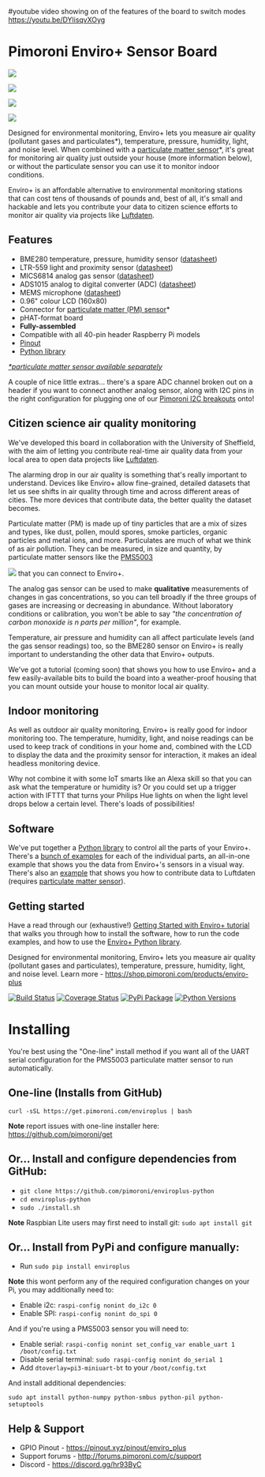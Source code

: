 #youtube video showing on of the features of the board to switch modes https://youtu.be/DYlisqvXOyg

# Pimoroni Enviro+ Sensor Board 
<p class="body-copy mk-paragraph" ><img src="https://cdn.shopify.com/s/files/1/0174/1800/products/enviro-plus-shop-1_1024x1024.progressive.jpg?v=1565439541"
   class="attempt-right print-hide" style="max-width:800px" /> 
   
 




<p class="body-copy mk-paragraph" ><img src="https://cdn.shopify.com/s/files/1/0174/1800/products/Enviro-Plus-pHAT-on-white-2_256x256.progressive.jpg?v=1565439541"
   class="attempt-right print-hide" style="max-width:430px" /> 
<p class="body-copy mk-paragraph" ><img src="https://cdn.shopify.com/s/files/1/0174/1800/products/Enviro-Plus-pHAT-on-white-3_256x256.progressive.jpg?v=1565439541"
   class="attempt-right print-hide" style="max-width:430px" />
<p class="body-copy mk-paragraph" ><img src="https://cdn.shopify.com/s/files/1/0174/1800/products/Enviro_Plus_pHAT_2_of_4_256x256.progressive.JPG?v=1565439541"
   class="attempt-right print-hide" style="max-width:430px" />


</div>


    
<p>Designed for environmental monitoring, Enviro+ lets you measure air quality (pollutant gases and particulates*), temperature, pressure, humidity, light, and noise level. When combined with a <a href="/products/pms5003-particulate-matter-sensor-with-cable" target="_blank" rel="noopener noreferrer">particulate matter sensor</a>*, it's great for monitoring air quality just outside your house (more information below), or without the particulate sensor you can use it to monitor indoor conditions.</p>
<p>Enviro+ is an affordable alternative to environmental monitoring stations that can cost tens of thousands of pounds and, best of all, it's small and hackable and lets you contribute your data to citizen science efforts to monitor air quality via projects like <a href="https://united-kingdom.maps.luftdaten.info" target="_blank" rel="noopener noreferrer">Luftdaten</a>.</p>
<h2>Features</h2>
<ul>
<li>BME280 temperature, pressure, humidity sensor (<a href="https://ae-bst.resource.bosch.com/media/_tech/media/datasheets/BST-BME280-DS002.pdf" target="_blank" rel="noopener noreferrer">datasheet</a>)</li>
<li>LTR-559 light and proximity sensor (<a href="http://optoelectronics.liteon.com/upload/download/ds86-2013-0003/ltr-559als-01_ds_v1.pdf" target="_blank" rel="noopener noreferrer">datasheet</a>)</li>
<li>MICS6814 analog gas sensor (<a href="https://www.sgxsensortech.com/content/uploads/2015/02/1143_Datasheet-MiCS-6814-rev-8.pdf" target="_blank" rel="noopener noreferrer">datasheet</a>)</li>
<li>ADS1015 analog to digital converter (ADC) (<a href="http://www.ti.com/lit/ds/symlink/ads1015.pdf" target="_blank" rel="noopener noreferrer">datasheet</a>)</li>
<li>MEMS microphone (<a href="https://media.digikey.com/pdf/Data%20Sheets/Knowles%20Acoustics%20PDFs/SPH0645LM4H-B.pdf" target="_blank" rel="noopener noreferrer">datasheet</a>)</li>
<li>0.96" colour LCD (160x80)</li>
<li>Connector for <a href="/products/pms5003-particulate-matter-sensor-with-cable" target="_blank" rel="noopener noreferrer">particulate matter (PM) sensor</a>*</li>
<li>pHAT-format board</li>
<li><strong>Fully-assembled</strong></li>
<li>Compatible with all 40-pin header Raspberry Pi models</li>
<li><a href="https://pinout.xyz/pinout/enviro_plus">Pinout</a></li>
<li><a href="https://github.com/pimoroni/enviroplus-python" target="_blank" rel="noopener noreferrer">Python library</a></li>
</ul>
<p><a href="/products/pms5003-particulate-matter-sensor-with-cable" target="_blank" rel="noopener noreferrer"><em>*particulate matter sensor available separately</em></a></p>
<p>A couple of nice little extras... there's a spare ADC channel broken out on a header if you want to connect another analog sensor, along with I2C pins in the right configuration for plugging one of our <a href="https://shop.pimoroni.com/collections/pimoroni-breakouts">Pimoroni I2C breakouts</a> onto!</p>  
<h2>Citizen science air quality monitoring</h2>
<p>We've developed this board in collaboration with the University of Sheffield, with the aim of letting you contribute real-time air quality data from your local area to open data projects like <a href="https://united-kingdom.maps.luftdaten.info" target="_blank" rel="noopener noreferrer">Luftdaten</a>.</p>
<p>The alarming drop in our air quality is something that's really important to understand. Devices like Enviro+ allow fine-grained, detailed datasets that let us see shifts in air quality through time and across different areas of cities. The more devices that contribute data, the better quality the dataset becomes.</p>
<p>Particulate matter (PM) is made up of tiny particles that are a mix of sizes and types, like dust, pollen, mould spores, smoke particles, organic particles and metal ions, and more. Particulates are much of what we think of as air pollution. They can be measured, in size and quantity, by particulate matter sensors like the <a href="https://shop.pimoroni.com/products/pms5003-particulate-matter-sensor-with-cable" target="_blank" rel="noopener noreferrer">PMS5003</a> <p class="body-copy mk-paragraph" ><img src="  https://cdn.shopify.com/s/files/1/0174/1800/products/PMS5003_particulate_matter_sensor_with_cable_1_of_4_1024x1024.progressive.JPG?v=1560514915"
   class="attempt-right print-hide" style="max-width:800px" />  that you can connect to Enviro+.</p>
<p>The analog gas sensor can be used to make <strong>qualitative</strong> measurements of changes in gas concentrations, so you can tell broadly if the three groups of gases are increasing or decreasing in abundance. Without laboratory conditions or calibration, you won't be able to say <em>"the concentration of carbon monoxide is n parts per million"</em>, for example.</p>
<p>Temperature, air pressure and humidity can all affect particulate levels (and the gas sensor readings) too, so the BME280 sensor on Enviro+ is really important to understanding the other data that Enviro+ outputs.</p>
<p>We've got a tutorial (coming soon) that shows you how to use Enviro+ and a few easily-available bits to build the board into a weather-proof housing that you can mount outside your house to monitor local air quality.</p>
<h2>Indoor monitoring</h2>
<p>As well as outdoor air quality monitoring, Enviro+ is really good for indoor monitoring too. The temperature, humidity, light, and noise readings can be used to keep track of conditions in your home and, combined with the LCD to display the data and the proximity sensor for interaction, it makes an ideal headless monitoring device.</p>
<p>Why not combine it with some IoT smarts like an Alexa skill so that you can ask what the temperature or humidity is? Or you could set up a trigger action with IFTTT that turns your Philips Hue lights on when the light level drops below a certain level. There's loads of possibilities!</p>
<h2>Software</h2>
<p>We've put together a <a href="https://github.com/pimoroni/enviroplus-python" target="_blank" rel="noopener noreferrer">Python library</a> to control all the parts of your Enviro+. There's a <a href="https://github.com/pimoroni/enviroplus-python/tree/master/examples" target="_blank" rel="noopener noreferrer">bunch of examples</a> for each of the individual parts, an all-in-one example that shows you the data from Enviro+'s sensors in a visual way. There's also an <a href="https://github.com/pimoroni/enviroplus-python/tree/master/examples" target="_blank" rel="noopener noreferrer">example</a> that shows you how to contribute data to Luftdaten (requires <a href="https://shop.pimoroni.com/products/pms5003-particulate-matter-sensor-with-cable" target="_blank" rel="noopener noreferrer">particulate matter sensor</a>).</p>
<h2>Getting started</h2>
<p>Have a read through our (exhaustive!) <a href="https://learn.pimoroni.com/tutorial/sandyj/getting-started-with-enviro-plus" target="_blank" rel="noopener noreferrer">Getting Started with Enviro+ tutorial</a> that walks you through how to install the software, how to run the code examples, and how to use the <a href="https://github.com/pimoroni/enviroplus-python/" target="_blank" rel="noopener noreferrer">Enviro+ Python library</a>.</p>
    </article>

















Designed for environmental monitoring, Enviro+ lets you measure air quality (pollutant gases and particulates), temperature, pressure, humidity, light, and noise level. Learn more - https://shop.pimoroni.com/products/enviro-plus

[![Build Status](https://travis-ci.com/pimoroni/enviroplus-python.svg?branch=master)](https://travis-ci.com/pimoroni/enviroplus-python)
[![Coverage Status](https://coveralls.io/repos/github/pimoroni/enviroplus-python/badge.svg?branch=master)](https://coveralls.io/github/pimoroni/enviroplus-python?branch=master)
[![PyPi Package](https://img.shields.io/pypi/v/enviroplus.svg)](https://pypi.python.org/pypi/enviroplus)
[![Python Versions](https://img.shields.io/pypi/pyversions/enviroplus.svg)](https://pypi.python.org/pypi/enviroplus)

# Installing

You're best using the "One-line" install method if you want all of the UART serial configuration for the PMS5003 particulate matter sensor to run automatically.

## One-line (Installs from GitHub)

```
curl -sSL https://get.pimoroni.com/enviroplus | bash
```

**Note** report issues with one-line installer here: https://github.com/pimoroni/get

## Or... Install and configure dependencies from GitHub:

* `git clone https://github.com/pimoroni/enviroplus-python`
* `cd enviroplus-python`
* `sudo ./install.sh`

**Note** Raspbian Lite users may first need to install git: `sudo apt install git`

## Or... Install from PyPi and configure manually:

* Run `sudo pip install enviroplus`

**Note** this wont perform any of the required configuration changes on your Pi, you may additionally need to:

* Enable i2c: `raspi-config nonint do_i2c 0`
* Enable SPI: `raspi-config nonint do_spi 0`

And if you're using a PMS5003 sensor you will need to:

* Enable serial: `raspi-config nonint set_config_var enable_uart 1 /boot/config.txt`
* Disable serial terminal: `sudo raspi-config nonint do_serial 1`
* Add `dtoverlay=pi3-miniuart-bt` to your `/boot/config.txt`

And install additional dependencies:

```
sudo apt install python-numpy python-smbus python-pil python-setuptools
```

## Help & Support

* GPIO Pinout - https://pinout.xyz/pinout/enviro_plus
* Support forums - http://forums.pimoroni.com/c/support
* Discord - https://discord.gg/hr93ByC
